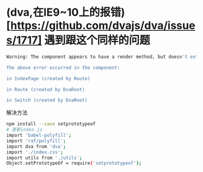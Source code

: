 # (dva,在IE9~10上的报错)[https://github.com/dvajs/dva/issues/1717] 遇到跟这个同样的问题
```bash
Warning: The component appears to have a render method, but doesn't extend React.Component. This is likely to cause errors. Change IndexPage to extend React.Component instead.

The above error occurred in the component:

in IndexPage (created by Route)

in Route (created by DvaRoot)

in Switch (created by DvaRoot)
```
解决方法
```bash
npm install --save setprototypeof
# 更新index.js
import 'babel-polyfill';
import 'raf/polyfill';
import dva from 'dva';
import './index.css';
import utils from './utils';
Object.setPrototypeOf = require('setprototypeof');
```
